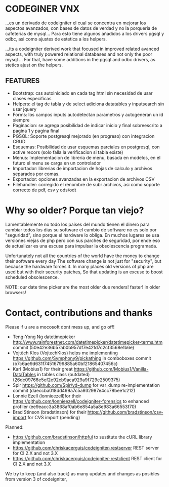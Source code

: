 # CODEGINER VNX

...es un derivado de codeigniter el cual se concentra en mejorar los aspectos avanzados, 
con bases de datos de verdad y no la porqueria de cafeterias de mysql...
Para esto tiene algunos añadidos a los drivers pgsql y odbc, asi como ajustes de estetica a los helpers.

...its a codeigniter derived work that focused in improved related avanced aspects, 
with truly powered relational databases and not only the poor mysql ...
For that, have some additions in the pgsql and odbc drivers, as stetics ajust on the helpers.

## FEATURES

* Bootstrap: css autoiniciado en cada tag html sin necesidad de usar clases especificas
* Helpers: el tag de tabla y de select adiciona datatables y inputsearch sin usar jquery
* Forms: los campos inputs autodetectan parametros y autogeneran un id siempre
* Paginacion: se agrega posibilidad de indicar inicio y final sobreescrito a pagina 1 y pagina final
* PGSQL: Soporte postgresql mejorado (en progreso) con integracion CRUD
* Esquemas: Posibilidad de usar esquemas parciales en postgresql, con active recors (solo falla la verificacion si tabla existe)
* Menus: Implementacion de libreria de menu, basada en modelos, en el futuro el menu se carga en un controlador
* Importador: librerias de importacion de hojas de calculo y archivos separados por comas.
* Exportador: opciones avanzadas en la exportacion de archivos CSV
* Filehandler: corregido el renombre de subr archivos, asi como soporte correcto de pdf, csv y ods/odt

# Why so older? Porque tan viejo?

Lamentablemente no todo los paises del mundo tienen el dinero para cambiar todos los dias su software 
el cambio de software no es solo por "seguridad", sino porque el hardware lo obliga.
En muchos lugares se usa versiones viejas de php pero con sus parches de seguridad, 
por ende eso de actualizar es una escusa para impulsar la obsolescencia programada.

Unfortunately not all the countries of the world have the money to change their software every day
The software change is not just for "security", but because the hardware forces it.
In many places old versions of php are used but with their security patches,
So that updating is an excuse to boost scheduled obsolescence.

NOTE: our date time picker are the most older due renders! faster! in older browsers!

# Contact, contributions and thanks

Please if u are a mocosoft dont mess up, and go off!

* Teng-Yong Ng datetimepicker http://www.rainforestnet.com/datetimepicker/datetimepicker-terms.htm commit (50e42e36b57ab0b957df7e42fd7c2cf3568e1b6e)
* Vojtěch Klos (VojtechKlos) helps me implementing https://github.com/Symphony9/pickathing in comboboxes commit (b7c6ae9d631f74516799885a60bf21865407456c)
* Karl (Mobius1) for their great https://github.com/Mobius1/Vanilla-DataTables in tables class (outdated) (26dc09766e5ef2e92cb9aca929a9f729e2509375)
* Spir https://github.com/Spir/vd-dump for var_dump re-implementation commit (daeccba018dd499a7c5a932987e4cc78bee1c212)
* Lonnie Ezell (lonnieezell)for their https://github.com/lonnieezell/codeigniter-forensics to enhanced profiler (ee9eacc3a3868af0ab6e854a5a8e983a66553f70)
* Brad Stinson (bradstinson) for their https://github.com/bradstinson/csv-import for CVS import (pending)

Planned:

* https://github.com/bradstinson/httpful to sustitute the cURL library implementation
* https://github.com/chriskacerguis/codeigniter-restserver REST server for CI 2.X and not 3.X
* https://github.com/chriskacerguis/codeigniter-restclient REST client for CI 2.X and not 3.X

We try to keep (and also track) as many updates and changes as posibles from version 3 of codeigniter, 
